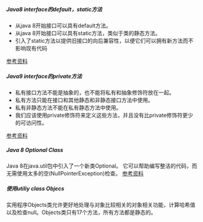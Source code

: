 
##### Java8 interface的default，static方法
* 从java 8开始接口可以具有default方法。
* 从java 8开始接口可以具有static方法，类似于类的静态方法。
* 引入了static方法以提供旧接口的向后兼容性，以便它们可以拥有新方法而不影响现有代码

[参考资料](https://www.geeksforgeeks.org/default-methods-java/)

##### Java9 interface的private方法
* 私有接口方法不能是抽象的，也不能将私有和抽象修饰符放在一起。
* 私有方法只能在接口和其他静态和非静态接口方法中使用。
* 私有非静态方法不能在私有静态方法中使用。
* 我们应该使用private修饰符来定义这些方法，并且没有比private修饰符更少的可访问性。

[参考资料](https://www.geeksforgeeks.org/private-methods-java-9-interfaces/)

##### Java 8 Optional Class

Java 8在java.util包中引入了一个新类Optional。 它可以帮助编写整洁的代码，而无需使用太多的空(NullPointerException)检查。
[参考资料](https://www.geeksforgeeks.org/java-8-optional-class/)

##### 使用utiliy class Objecs

实用程序Objects类允许更好地处理与对象比较相关的对象相关功能，计算哈希值以及检查null。Objects类只有17个方法，所有方法都是静态的。

